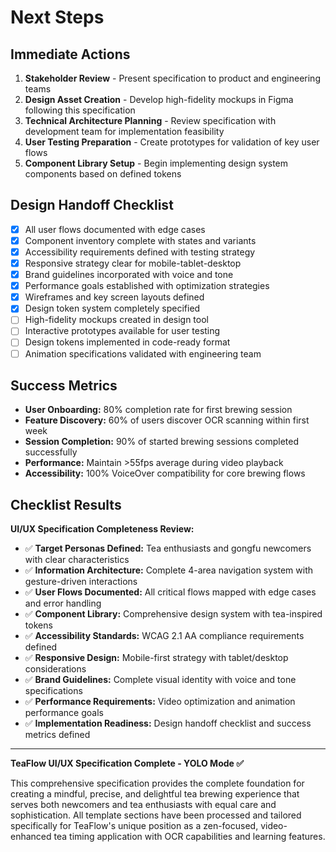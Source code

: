 # Next Steps

## Immediate Actions
1. **Stakeholder Review** - Present specification to product and engineering teams
2. **Design Asset Creation** - Develop high-fidelity mockups in Figma following this specification
3. **Technical Architecture Planning** - Review specification with development team for implementation feasibility
4. **User Testing Preparation** - Create prototypes for validation of key user flows
5. **Component Library Setup** - Begin implementing design system components based on defined tokens

## Design Handoff Checklist
- [x] All user flows documented with edge cases
- [x] Component inventory complete with states and variants
- [x] Accessibility requirements defined with testing strategy
- [x] Responsive strategy clear for mobile-tablet-desktop
- [x] Brand guidelines incorporated with voice and tone
- [x] Performance goals established with optimization strategies
- [x] Wireframes and key screen layouts defined
- [x] Design token system completely specified
- [ ] High-fidelity mockups created in design tool
- [ ] Interactive prototypes available for user testing
- [ ] Design tokens implemented in code-ready format
- [ ] Animation specifications validated with engineering team

## Success Metrics
- **User Onboarding:** 80% completion rate for first brewing session
- **Feature Discovery:** 60% of users discover OCR scanning within first week
- **Session Completion:** 90% of started brewing sessions completed successfully
- **Performance:** Maintain >55fps average during video playback
- **Accessibility:** 100% VoiceOver compatibility for core brewing flows

## Checklist Results
**UI/UX Specification Completeness Review:**
- ✅ **Target Personas Defined:** Tea enthusiasts and gongfu newcomers with clear characteristics
- ✅ **Information Architecture:** Complete 4-area navigation system with gesture-driven interactions
- ✅ **User Flows Documented:** All critical flows mapped with edge cases and error handling
- ✅ **Component Library:** Comprehensive design system with tea-inspired tokens
- ✅ **Accessibility Standards:** WCAG 2.1 AA compliance requirements defined
- ✅ **Responsive Design:** Mobile-first strategy with tablet/desktop considerations
- ✅ **Brand Guidelines:** Complete visual identity with voice and tone specifications
- ✅ **Performance Requirements:** Video optimization and animation performance goals
- ✅ **Implementation Readiness:** Design handoff checklist and success metrics defined

---

**TeaFlow UI/UX Specification Complete - YOLO Mode ✅**

This comprehensive specification provides the complete foundation for creating a mindful, precise, and delightful tea brewing experience that serves both newcomers and tea enthusiasts with equal care and sophistication. All template sections have been processed and tailored specifically for TeaFlow's unique position as a zen-focused, video-enhanced tea timing application with OCR capabilities and learning features.